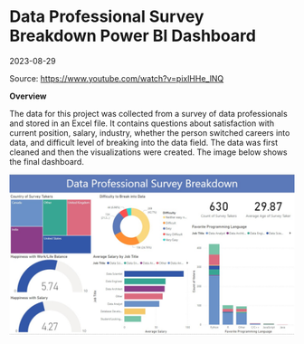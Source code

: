 Data Professional Survey Breakdown Power BI Dashboard
==========
2023-08-29

Source: https://www.youtube.com/watch?v=pixlHHe_lNQ

**Overview**

The data for this project was collected from a survey of data professionals and stored in an Excel file. It contains questions about satisfaction with current position, salary, industry, whether the person switched careers into data, and difficult level of breaking into the data field. The data was first cleaned and then the visualizations were created. The image below shows the final dashboard.

![](images/powerbi-dashboard.jpg)

